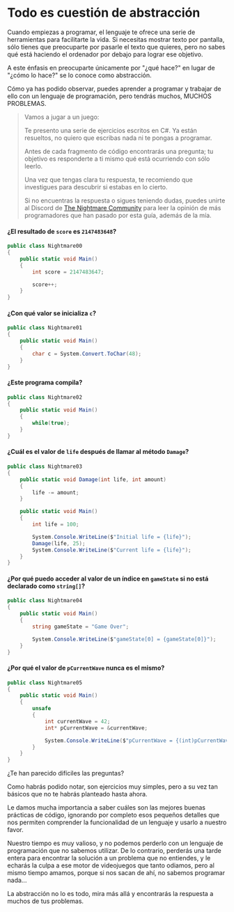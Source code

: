 # Todo es cuestión de abstracción

Cuando empiezas a programar, el lenguaje te ofrece una serie de herramientas para facilitarte la vida. Si necesitas mostrar texto por pantalla, sólo tienes que preocuparte por pasarle el texto que quieres, pero no sabes qué está haciendo el ordenador por debajo para lograr ese objetivo.

A este énfasis en preocuparte únicamente por "¿qué hace?" en lugar de "¿cómo lo hace?" se lo conoce como abstracción.

Cómo ya has podido observar, puedes aprender a programar y trabajar de ello con un lenguaje de programación, pero tendrás muchos, MUCHOS PROBLEMAS.

> Vamos a jugar a un juego:
>
> Te presento una serie de ejercicios escritos en C#. Ya están resueltos,  no quiero que escribas nada ni te pongas a programar.
>
> Antes de cada fragmento de código encontrarás una pregunta; tu objetivo es responderte a ti mismo qué está ocurriendo con sólo leerlo.
>
> Una vez que tengas clara tu respuesta, te recomiendo que investigues para descubrir si estabas en lo cierto.
>
> Si no encuentras la respuesta o sigues teniendo dudas, puedes unirte al Discord de [The Nightmare Community](https://discord.gg/EdtpmDzsDS) para leer la opinión de más programadores que han pasado por esta guía, además de la mía.

#### ¿El resultado de `score` es `2147483648`?

```csharp
public class Nightmare00
{
	public static void Main()
	{
		int score = 2147483647;

		score++;
	}
}
```

#### ¿Con qué valor se inicializa `c`?

```csharp
public class Nightmare01
{
	public static void Main()
	{
		char c = System.Convert.ToChar(48);
	}
}
```

#### ¿Este programa compila?

```csharp
public class Nightmare02
{
	public static void Main()
	{
		while(true);
	}
}
```

#### ¿Cuál es el valor de `life` después de llamar al método `Damage`?
```csharp
public class Nightmare03
{
	public static void Damage(int life, int amount)
	{
		life -= amount;
	}

	public static void Main()
	{
		int life = 100;

		System.Console.WriteLine($"Initial life = {life}");
		Damage(life, 25);
		System.Console.WriteLine($"Current life = {life}");
	}
}
```

#### ¿Por qué puedo acceder al valor de un índice en `gameState` si no está declarado como `string[]`?
```csharp
public class Nightmare04
{
	public static void Main()
	{
		string gameState = "Game Over";

		System.Console.WriteLine($"gameState[0] = {gameState[0]}");
	}
}
```

#### ¿Por qué el valor de `pCurrentWave` nunca es el mismo?
```csharp
public class Nightmare05
{
	public static void Main()
	{
		unsafe
		{
			int currentWave = 42;
			int* pCurrentWave = &currentWave;

			System.Console.WriteLine($"pCurrentWave = {(int)pCurrentWave}");
		}
	}
}
```

¿Te han parecido difíciles las preguntas?

Como habrás podido notar, son ejercicios muy simples, pero a su vez tan básicos que no te habrás planteado hasta ahora.

Le damos mucha importancia a saber cuáles son las mejores buenas prácticas de código, ignorando por completo esos pequeños detalles que nos permiten comprender la funcionalidad de un lenguaje y usarlo a nuestro favor.

Nuestro tiempo es muy valioso, y no podemos perderlo con un lenguaje de programación que no sabemos utilizar. De lo contrario, perderás una tarde entera para encontrar la solución a un problema que no entiendes, y le echarás la culpa a ese motor de videojuegos que tanto odiamos, pero al mismo tiempo amamos, porque si nos sacan de ahí, no sabemos programar nada...

La abstracción no lo es todo, mira más allá y encontrarás la respuesta a muchos de tus problemas.